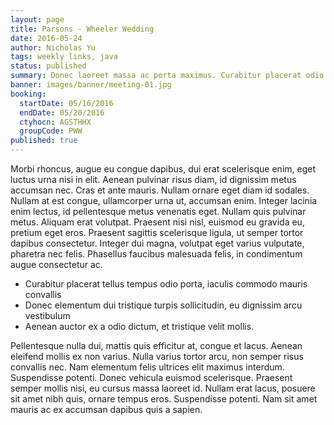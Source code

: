 ```yaml
---
layout: page
title: Parsons - Wheeler Wedding
date: 2016-05-24
author: Nicholas Yu
tags: weekly links, java
status: published
summary: Donec laoreet massa ac porta maximus. Curabitur placerat odio eu.
banner: images/banner/meeting-01.jpg
booking:
  startDate: 05/16/2016
  endDate: 05/20/2016
  ctyhocn: AGSTHHX
  groupCode: PWW
published: true
---
```

Morbi rhoncus, augue eu congue dapibus, dui erat scelerisque enim, eget luctus urna nisi in elit. Aenean pulvinar risus diam, id dignissim metus accumsan nec. Cras et ante mauris. Nullam ornare eget diam id sodales. Nullam at est congue, ullamcorper urna ut, accumsan enim. Integer lacinia enim lectus, id pellentesque metus venenatis eget. Nullam quis pulvinar metus. Aliquam erat volutpat. Praesent nisi nisl, euismod eu gravida eu, pretium eget eros. Praesent sagittis scelerisque ligula, ut semper tortor dapibus consectetur. Integer dui magna, volutpat eget varius vulputate, pharetra nec felis. Phasellus faucibus malesuada felis, in condimentum augue consectetur ac.

* Curabitur placerat tellus tempus odio porta, iaculis commodo mauris convallis
* Donec elementum dui tristique turpis sollicitudin, eu dignissim arcu vestibulum
* Aenean auctor ex a odio dictum, et tristique velit mollis.

Pellentesque nulla dui, mattis quis efficitur at, congue et lacus. Aenean eleifend mollis ex non varius. Nulla varius tortor arcu, non semper risus convallis nec. Nam elementum felis ultrices elit maximus interdum. Suspendisse potenti. Donec vehicula euismod scelerisque. Praesent semper mollis nisi, eu cursus massa laoreet id. Nullam erat lacus, posuere sit amet nibh quis, ornare tempus eros. Suspendisse potenti. Nam sit amet mauris ac ex accumsan dapibus quis a sapien.
